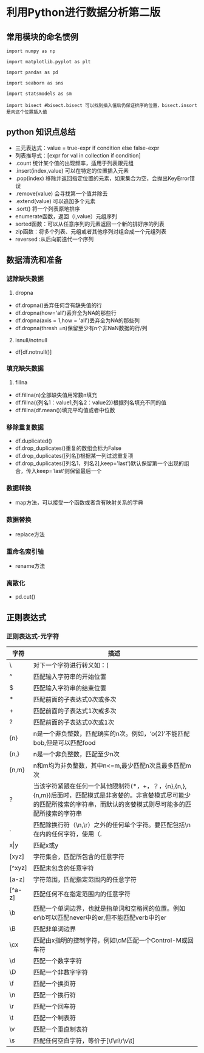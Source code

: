 # 利用Python进行数据分析第二版
## 常用模块的命名惯例
```
import numpy as np

import matplotlib.pyplot as plt

import pandas as pd

import seaborn as sns

import statsmodels as sm

import bisect #bisect.bisect 可以找到插入值后仍保证排序的位置，bisect.insort是向这个位置插入值
```
## python 知识点总结

-  三元表达式：value = true-expr if condition else false-expr
- 列表推导式：[expr for val in collection if condition]
- .count 统计某个值的出现频率，适用于列表跟元组
- .insert(index,value) 可以在特定的位置插入元素
- .pop(index) 移除并返回指定位置的元素，如果集合为空，会抛出KeyError错误
- .remove(value) 会寻找第一个值并除去
- .extend(value) 可以追加多个元素
- .sort() 将一个列表原地排序
- enumerate函数，返回（i,value）元组序列
- sorted函数：可以从任意序列的元素返回一个新的排好序的列表
- zip函数：将多个列表、元组或者其他序列对组合成一个元组列表
- reversed :从后向前迭代一个序列
## 数据清洗和准备
### 滤除缺失数据
1. dropna  
- df.dropna()丢弃任何含有缺失值的行
- df.dropna(how='all')丢弃全为NA的那些行
- df.dropna(axis = 1,how = 'all')丢弃全为NA的那些列
- df.dropna(thresh =n)保留至少有n个非NaN数据的行/列
2. isnull/notnull
- df\[df.notnull()]
### 填充缺失数据
1. fillna
- df.fillna(n)全部缺失值用常数n填充
- df.fillna({列名1：value1,列名2：value2})根据列名填充不同的值
- df.fillna(df.mean())填充平均值或者中位数
### 移除重复数据
 - df.duplicated()
 - df.drop_duplicates()重复的数组会标为False
 - df.drop_duplicates([列名])根据某一列过滤重复项
 - df.drop_duplicates(\[列名1，列名2],keep='last')默认保留第一个出现的组合，传入keep='last'则保留最后一个
### 数据转换
- map方法，可以接受一个函数或者含有映射关系的字典
### 数据替换
- replace方法
### 重命名索引轴
- rename方法
### 离散化
- pd.cut()
## 正则表达式
### 正则表达式-元字符
|字符|描述|
|---|---|
|\  |对下一个字符进行转义如：\(|
|^  |匹配输入字符串的开始位置|
|$  |匹配输入字符串的结束位置|
|*  |匹配前面的子表达式0次或多次|
|+  |匹配前面的子表达式1次或多次|
|?  |匹配前面的子表达式0次或1次|
|{n}|n是一个非负整数，匹配确实的n次。例如，‘o{2}’不能匹配bob,但是可以匹配food|
|{n,}|n是一个非负整数，匹配至少n次|
|{n,m}|n和m均为非负整数，其中n<=m,最少匹配n次且最多匹配m次|
|?  |当该字符紧跟在任何一个其他限制符(\*，+，？，{n},{n,},{n,m})后面时，匹配模式是非贪婪的。非贪婪模式尽可能少的匹配所搜索的字符串，而默认的贪婪模式则尽可能多的匹配所搜索的字符串|
|.  |匹配除换行符（\n,\r）之外的任何单个字符。要匹配包括\n在内的任何字符，使用（.|\n）的模式|
|x\|y|匹配x或y|
|\[xyz]|字符集合，匹配所包含的任意字符|
|\[^xyz]|匹配未包含的任意字符|
|\[a-z]|字符范围，匹配指定范围内的任意字符|
|\[^a-z]|匹配任何不在指定范围内的任意字符|
|\b |匹配一个单词边界，也就是指单词和空格间的位置。例如er\b可以匹配never中的er,但不能匹配verb中的er|
|\B |匹配非单词边界|
|\cx|匹配由x指明的控制字符，例如\cM匹配一个Control-M或回车符|
|\d |匹配一个数字字符|
|\D |匹配一个非数字字符|
|\f |匹配一个换页符|
|\n |匹配一个换行符|
|\r |匹配一个回车符|
|\t |匹配一个制表符|
|\v |匹配一个垂直制表符|
|\s |匹配任何空白字符，等价于\[\f\n\r\v\t]|








